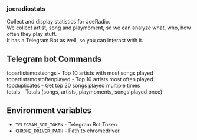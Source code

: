### joeradiostats

Collect and display statistics for JoeRadio.  
We collect artist, song and playmoment, so we can analyze what, who, how often they play stuff.  
It has a Telegram Bot as well, so you can interact with it.

## Telegram bot Commands

topartistsmostsongs - Top 10 artists with most songs played  
topartistsmostoftenplayed - Top 10 artists most often played  
topduplicates - Get top 20 songs played multiple times  
totals - Totals (songs, artists, playmoments, songs played once)

## Environment variables

- `TELEGRAM_BOT_TOKEN` - Telegram Bot Token
- `CHROME_DRIVER_PATH` - Path to chromedriver
